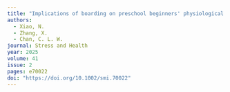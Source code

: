 ```yaml
---
title: "Implications of boarding on preschool beginners' physiological stress responses over 12 weeks and school refusal"
authors:
  - Xiao, N.
  - Zhang, X.
  - Chan, C. L. W.
journal: Stress and Health
year: 2025
volume: 41
issue: 2
pages: e70022
doi: "https://doi.org/10.1002/smi.70022"
---
```

